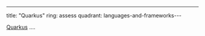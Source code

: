 ---
title:      "Quarkus"
ring:       assess
quadrant:   languages-and-frameworks---

[Quarkus]() ....